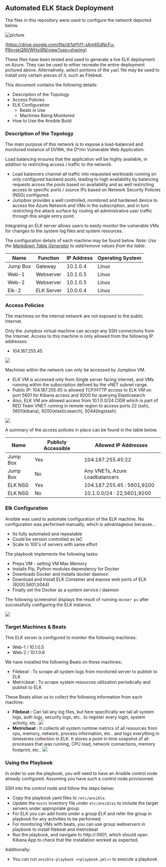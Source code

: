 ## Automated ELK Stack Deployment

The files in this repository were used to configure the network depicted below.

![picture](images/AzurePentest.png)  

(https://drive.google.com/file/d/1aYhf1-sAm65dNcFu-P8xyskQNVWHvi6N/view?usp=sharing)

These files have been tested and used to generate a live ELK deployment on Azure. They can be used to either recreate the entire deployment pictured above. Alternatively, select portions of the `yaml` file may be used to install only certain pieces of it, such as Filebeat.


This document contains the following details:
- Description of the Topology
- Access Policies
- ELK Configuration
  - Beats in Use
  - Machines Being Monitored
- How to Use the Ansible Build


### Description of the Topology

The main purpose of this network is to expose a load-balanced and monitored instance of DVWA, the D*mn Vulnerable Web Application.

Load balancing ensures that the application will be highly available, in addition to restricting access / traffic to the network.

- Load balancers channel all traffic into requested workloads running on only configured backend pools, leading to high availability by balancing requests across the pools based on availability and as well restricting access to specific ports / source IPs based on Network Security Policies (NSG) configured.
- Jumpbox provides a well controlled, monitored and hardened device to access the Azure Network and VMs in the subscription, and in turn restricting the attack surface by routing all administrative user traffic through this single entry point.


Integrating an ELK server allows users to easily monitor the vulnerable VMs for changes to the system log files and system resources.

The configuration details of each machine may be found below.
_Note: Use the [Markdown Table Generator](http://www.tablesgenerator.com/markdown_tables) to add/remove values from the table_.

| Name     | Function | IP Address | Operating System |
|----------|----------|------------|------------------|
| Jump Box | Gateway  | 10.1.0.4   | Linux            |
| Web-1    | Webserver| 10.1.0.5   | Linux            |
| Web-2    | Webserver| 10.1.0.5   | Linux            |
| Elk-2    | ELK Server| 10.0.0.4   | Linux            |
 

### Access Policies

The machines on the internal network are not exposed to the public Internet. 

Only the Jumpbox virtual machine can accept any SSH connections from the Internet. Access to this machine is only allowed from the following IP addresses:
- 104.187.255.45 

![](images/JumpboxNSG.png)


Machines within the network can only be accessed by Jumpbox VM.
- ELK VM is accessed only from Single server facing internet, and VMs running within the subscription defined by the vNET subnet range.
- Public IP: 104.187.255.45 is allowed TCP/HTTP access to ELK VM on port 5601 for Kibana access and 9200 for querying Elasticsearch
- Also, ELK VM are allowed access from 10.1.0.0/24 CIDR which is part of RED Team VNET running in remote region to access ports 22 (ssh), 5601(kibana), 9200(elasticsearch), 5044(logstash).


![](images/ELK_NSG.png)


A summary of the access policies in place can be found in the table below.

| Name     | Publicly Accessible | Allowed IP Addresses |
|----------|---------------------|----------------------|
| Jump Box | Yes                 | 104.187.255.45:22    |
| Jump Box | No                 | Any VNETs, Azure Loadbalancers    |
| ELK NSG  | Yes                 | 104.187.255.45 : 5601,9200          |
| ELK NSG  | No                 | 10.1.0.0/24 : 22,5601,9200 |


### Elk Configuration

Ansible was used to automate configuration of the ELK machine. No configuration was performed manually, which is advantageous because...
- Its fully automated and repeatable
- Could be version controlled as IaC
- Scale to 100's of servers with same effort

The playbook implements the following tasks:
- Preps VM - setting VM Max Memory
- Installs Pip, Python modules dependency for Docker
- Downloads Docker and installs docker daemon
- Download and Install ELK Container and expose web ports of ELK (9200,5601,5044)
- Finally set the Docker as a system service / daemon


The following screenshot displays the result of running `docker ps` after successfully configuring the ELK instance.

![](Images/ELK_VM-DockerPS.png)

### Target Machines & Beats
This ELK server is configured to monitor the following machines:
- Web-1 / 10.1.0.5
- Web-2 / 10.1.0.6

We have installed the following Beats on these machines:
- Filebeat : To scrape all system logs from monitored server to publish to ELK
- Metricbeat : To scrape system resources utilization periodically and publish to ELK

These Beats allow us to collect the following information from each machine:
- **Filebeat :** Can tail any log files, but here specifically we tail all system logs, auth logs, security logs, etc.. to register every login, system activity, etc.
![](images/ELK-Filebeat-log.png)
- **Metricbeat :** It collects all system runtime metrics of all resources from cpu, memory, network, process information, etc.. and logs everything in timeseries collection in ELK. It stores a point in time snapshot of all processes that was running, CPU load, network connections, memory footprint, etc.. 
![](images/ELK-Metricbeat-log.png)

### Using the Playbook
In order to use the playbook, you will need to have an Ansible control node already configured. Assuming you have such a control node provisioned: 

SSH into the control node and follow the steps below:
- Copy the playbook yaml files to `/etc/ansible`.
- Update the `hosts` inventory file under `etc/ansibles` to include the target servers under appropriate group. 
- For ELK you can add hosts under a group *ELK* and refer the group in playbook for any activities to be performed.
- For monitoring VMs with beats, you can use group *webservers* in playbook to install filebeat and metricbeat
- Run the playbook, and navigate to http://<elk-vm-public-ip>:5601, which should open Kibana App to check that the installation worked as expected.

Additionally:
- You can run `ansible-playbook <<playbook.yml>>`  to execute a playbook

